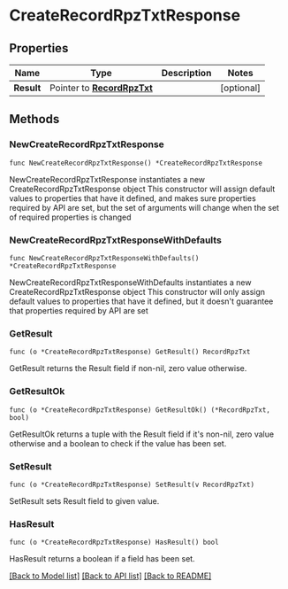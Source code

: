 # CreateRecordRpzTxtResponse

## Properties

Name | Type | Description | Notes
------------ | ------------- | ------------- | -------------
**Result** | Pointer to [**RecordRpzTxt**](RecordRpzTxt.md) |  | [optional] 

## Methods

### NewCreateRecordRpzTxtResponse

`func NewCreateRecordRpzTxtResponse() *CreateRecordRpzTxtResponse`

NewCreateRecordRpzTxtResponse instantiates a new CreateRecordRpzTxtResponse object
This constructor will assign default values to properties that have it defined,
and makes sure properties required by API are set, but the set of arguments
will change when the set of required properties is changed

### NewCreateRecordRpzTxtResponseWithDefaults

`func NewCreateRecordRpzTxtResponseWithDefaults() *CreateRecordRpzTxtResponse`

NewCreateRecordRpzTxtResponseWithDefaults instantiates a new CreateRecordRpzTxtResponse object
This constructor will only assign default values to properties that have it defined,
but it doesn't guarantee that properties required by API are set

### GetResult

`func (o *CreateRecordRpzTxtResponse) GetResult() RecordRpzTxt`

GetResult returns the Result field if non-nil, zero value otherwise.

### GetResultOk

`func (o *CreateRecordRpzTxtResponse) GetResultOk() (*RecordRpzTxt, bool)`

GetResultOk returns a tuple with the Result field if it's non-nil, zero value otherwise
and a boolean to check if the value has been set.

### SetResult

`func (o *CreateRecordRpzTxtResponse) SetResult(v RecordRpzTxt)`

SetResult sets Result field to given value.

### HasResult

`func (o *CreateRecordRpzTxtResponse) HasResult() bool`

HasResult returns a boolean if a field has been set.


[[Back to Model list]](../README.md#documentation-for-models) [[Back to API list]](../README.md#documentation-for-api-endpoints) [[Back to README]](../README.md)



